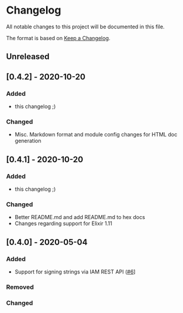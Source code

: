 # Changelog

All notable changes to this project will be documented in this file.

The format is based on [Keep a Changelog](https://keepachangelog.com/en/1.0.0/).

## Unreleased

## [0.4.2] - 2020-10-20

### Added
- this changelog ;)

### Changed
- Misc. Markdown format and module config changes for HTML doc generation

## [0.4.1] - 2020-10-20

### Added
- this changelog ;)

### Changed
- Better README.md and add README.md to hex docs
- Changes regarding support for Elixir 1.11

## [0.4.0] - 2020-05-04

### Added
- Support for signing strings via IAM REST API ([#6](https://github.com/alexandrubagu/gcs_signed_url/pull/6)]

### Removed

### Changed

